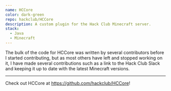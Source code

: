 ```yaml
---
name: HCCore
color: dark-green
repo: hackclub/HCCore
description: A custom plugin for the Hack Club Minecraft server.
stack:
  - Java
  - Minecraft
---
```


The bulk of the code for HCCore was written by several contributors before I started contributing, but as most others have left and stopped working on it, I have made several contributions such as a link to the Hack Club Slack and keeping it up to date with the latest Minecraft versions.

---

Check out HCCore at https://github.com/hackclub/HCCore!

